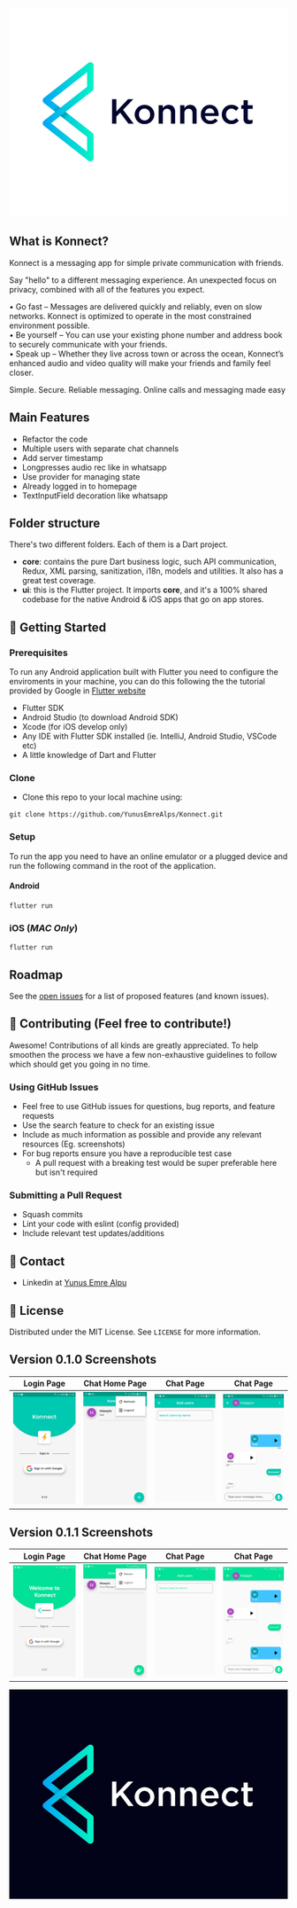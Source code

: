 <!-- PROJECT LOGO -->
<p align="center">
  <a href="https://github.com/YunusEmreAlps/Konnect">
    <img src="ss/konnect.jpg" alt="Konnect">
  </a>
</p>


<!-- ABOUT THE PROJECT -->
## What is Konnect?
Konnect is a messaging app for simple private communication with friends.

Say "hello" to a different messaging experience. An unexpected focus on privacy, combined with all of the features you expect.

• Go fast – Messages are delivered quickly and reliably, even on slow networks. Konnect is optimized to operate in the most constrained environment possible.<br/>
• Be yourself – You can use your existing phone number and address book to securely communicate with your friends.<br/>
• Speak up – Whether they live across town or across the ocean, Konnect’s enhanced audio and video quality will make your friends and family feel closer.<br/>

Simple. Secure. Reliable messaging. Online calls and messaging made easy

## Main Features

- Refactor the code
- Multiple users with separate chat channels
- Add server timestamp
- Longpresses audio rec like in whatsapp
- Use provider for managing state
- Already logged in to homepage
- TextInputField decoration like whatsapp

## Folder structure
There's two different folders. Each of them is a Dart project.

* **core**: contains the pure Dart business logic, such API communication, Redux, XML parsing, sanitization, i18n, models and utilities. 
It also has a great test coverage.
* **ui**: this is the Flutter project. It imports **core**, and it's a 100% shared codebase for the native Android & iOS apps that go on app stores.

<!-- GETTING STARTED -->
## 🚀 Getting Started

### Prerequisites

To run any Android application built with Flutter you need to configure the enviroments in your machine, you can do this following the the tutorial provided by Google in [Flutter website](https://flutter.dev/docs/get-started/install)

- Flutter SDK
- Android Studio (to download Android SDK)
- Xcode (for iOS develop only)
- Any IDE with Flutter SDK installed (ie. IntelliJ, Android Studio, VSCode etc)
- A little knowledge of Dart and Flutter

### Clone

- Clone this repo to your local machine using:

```
git clone https://github.com/YunusEmreAlps/Konnect.git
```

### Setup

To run the app you need to have an online emulator or a plugged device and run the following command in the root of the application.

#### Android
```
flutter run
``` 
### iOS (_MAC Only_)

```
flutter run
``` 

<!-- ROADMAP -->
## Roadmap

See the [open issues](https://github.com/YunusEmreAlps/Konnect/issues) for a list of proposed features (and known issues).


<!-- CONTRIBUTING -->
## 🤔 Contributing (Feel free to contribute!)

Awesome! Contributions of all kinds are greatly appreciated. To help smoothen the process we have a few non-exhaustive guidelines to follow which should get you going in no time.

### Using GitHub Issues

- Feel free to use GitHub issues for questions, bug reports, and feature requests
- Use the search feature to check for an existing issue
- Include as much information as possible and provide any relevant resources (Eg. screenshots)
- For bug reports ensure you have a reproducible test case
  - A pull request with a breaking test would be super preferable here but isn't required

### Submitting a Pull Request

- Squash commits
- Lint your code with eslint (config provided)
- Include relevant test updates/additions

<!-- CONTACT -->
## 📌 Contact

- Linkedin at [Yunus Emre Alpu](https://www.linkedin.com/in/yunus-emre-alpu-5b1496151/)

<!-- LICENSE -->
## 📝 License

Distributed under the MIT License. See `LICENSE` for more information.


<!-- SCREENSHOTS -->
## Version 0.1.0 Screenshots

Login Page               | Chat Home Page             | Chat Page               | Chat Page
:-------------------------:|:-------------------------:|:-------------------------:|:-------------------------:
![](https://github.com/YunusEmreAlps/Konnect/blob/master/ss/v1_1.png?raw=true)|![](https://github.com/YunusEmreAlps/Konnect/blob/master/ss/v1_2.png?raw=true)|![](https://github.com/YunusEmreAlps/Konnect/blob/master/ss/v1_3.png?raw=true)|![](https://github.com/YunusEmreAlps/Konnect/blob/master/ss/v1_4.png?raw=true)|


## Version 0.1.1 Screenshots

Login Page               | Chat Home Page             | Chat Page               | Chat Page
:-------------------------:|:-------------------------:|:-------------------------:|:-------------------------:
![](https://github.com/YunusEmreAlps/Konnect/blob/master/ss/v2_1.png?raw=true)|![](https://github.com/YunusEmreAlps/Konnect/blob/master/ss/v2_2.png?raw=true)|![](https://github.com/YunusEmreAlps/Konnect/blob/master/ss/v2_3.png?raw=true)|![](https://github.com/YunusEmreAlps/Konnect/blob/master/ss/v2_4.png?raw=true)|


<p align="center">
  <a href="https://github.com/YunusEmreAlps/Konnect">
    <img src="ss/konnect_dark.jpg" alt="Konnect Dark">
  </a>
</p>
